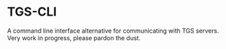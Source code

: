﻿# TGS-CLI

A command line interface alternative for communicating with TGS servers. Very work in progress, please pardon the dust.